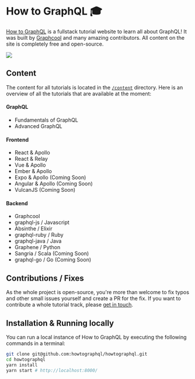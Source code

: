 # How to GraphQL 🎓

[How to GraphQL](https://www.howtographql.com) is a fullstack tutorial website to learn all about GraphQL! It was built by [Graphcool](https://www.graph.cool) and many amazing contributors. All content on the site is completely free and open-source.

[![](http://i.imgur.com/67oYe9q.png)](https://www.howtographql.com)


## Content

The content for all tutorials is located in the  [`/content`](https://github.com/howtographql/howtographql/tree/master/content) directory. Here is an overview of all the tutorials that are available at the moment:

#### GraphQL

- Fundamentals of GraphQL
- Advanced GraphQL

#### Frontend

- React & Apollo
- React & Relay
- Vue & Apollo
- Ember & Apollo
- Expo & Apollo (Coming Soon)
- Angular & Apollo (Coming Soon) 
- VulcanJS (Coming Soon)

#### Backend

- Graphcool
- graphql-js / Javascript
- Absinthe / Elixir
- graphql-ruby / Ruby
- graphql-java / Java 
- Graphene / Python
- Sangria / Scala (Coming Soon)
- graphql-go / Go (Coming Soon)


## Contributions / Fixes

As the whole project is open-source, you're more than welcome to fix typos and other small issues yourself and create a PR for the fix. If you want to contribute a whole tutorial track, please [get in touch](mailto:nikolas@graph.cool). 

## Installation & Running locally

You can run a local instance of How to GraphQL by executing the following commands in a terminal:

```sh
git clone git@github.com:howtographql/howtographql.git
cd howtographql
yarn install
yarn start # http://localhost:8000/ 
```

